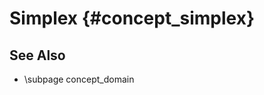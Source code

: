 Simplex   {#concept_simplex}
======================================

## See Also
- \subpage concept_domain
